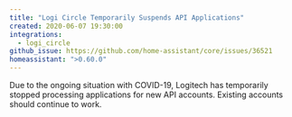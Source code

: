 ```yaml
---
title: "Logi Circle Temporarily Suspends API Applications"
created: 2020-06-07 19:30:00
integrations:
  - logi_circle
github_issue: https://github.com/home-assistant/core/issues/36521
homeassistant: ">0.60.0"
---
```


Due to the ongoing situation with COVID-19, Logitech has temporarily stopped processing applications for new API accounts. Existing accounts should continue to work.
